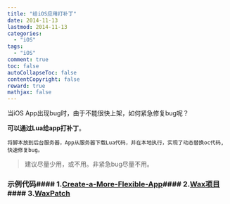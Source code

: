 ```yaml
---
title: "给iOS应用打补丁"
date: 2014-11-13
lastmod: 2014-11-13
categories:
  - "iOS"
tags:
  - "iOS"
comment: true
toc: false
autoCollapseToc: false
contentCopyright: false
reward: true
mathjax: false
---
```


当iOS App出现bug时，由于不能很快上架，如何紧急修复bug呢？

**可以通过Lua给app打补丁**。
    
    将脚本放到后台服务器，App从服务器下载Lua代码，并在本地执行，实现了动态替换oc代码,快速修复bug。
    
>建议尽量少用，或不用。非紧急bug尽量不用。
   
### 示例代码#### 1.[Create-a-More-Flexible-App](https://github.com/mmin18/Create-a-More-Flexible-App)#### 2.[Wax项目](http://github.com/probablycorey/wax)#### 3.[WaxPatch](https://github.com/mmin18/WaxPatch)